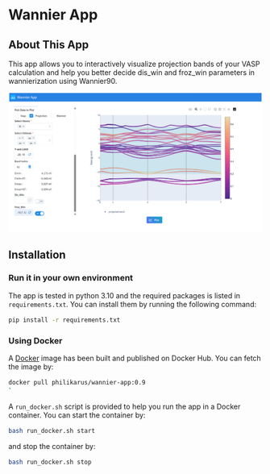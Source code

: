 # Wannier App

## About This App

This app allows you to interactively visualize projection bands of your VASP calculation and help you better decide dis_win and froz_win parameters in wannierization using Wannier90.

![](media/screenshot.png)

## Installation

### Run it in your own environment

The app is tested in python 3.10 and the required packages is listed in `requirements.txt`. You can install them by running the following command:

```bash
pip install -r requirements.txt
```

### Using Docker

A [Docker](https://www.docker.com/) image has been built and published on Docker Hub. You can fetch the image by:

```bash
docker pull philikarus/wannier-app:0.9
`
```

A `run_docker.sh` script is provided to help you run the app in a Docker container. You can start the container by:

```bash
bash run_docker.sh start
```

and stop the container by:

```bash
bash run_docker.sh stop
```

